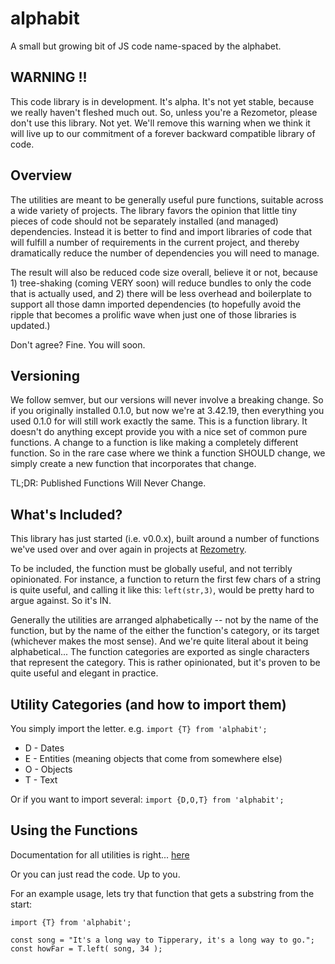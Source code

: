 # alphabit

A small but growing bit of JS code name-spaced by the alphabet.

## WARNING !!

This code library is in development.   It's alpha.   It's not yet stable,
because we really haven't fleshed much out.  So, unless you're a 
Rezometor, please don't use this library.  Not yet.  We'll
remove this warning when we think it will live up to our 
commitment of a forever backward compatible library of code.


## Overview

The utilities are meant to be generally useful pure functions, suitable
across a wide variety of projects.   The library favors the opinion that
little tiny pieces of code should not be separately
installed (and managed) dependencies.  Instead it is better to find and import
libraries of code that will fulfill a number of requirements in 
the current project, and thereby dramatically reduce the number of 
dependencies you will need to manage.

The result will also be reduced code size overall, believe it or not,
because 1) tree-shaking (coming VERY soon) will reduce bundles to only
the code that is actually used, and 2) there will be less overhead and
boilerplate to support all those damn imported dependencies (to hopefully
avoid the ripple that becomes a prolific wave when just one of
those libraries is updated.)

Don't agree?  Fine.  You will soon.


## Versioning

We follow semver, but our versions will never involve a breaking
change.   So if you originally installed 0.1.0, but now we're at
3.42.19, then everything you used 0.1.0 for will still work exactly
the same.   This is a function library.  It doesn't do anything except
provide you with a nice set of common pure functions.  A change to 
a function is like making a completely different function.  So in the rare 
case where we think a function SHOULD change, we simply
create a new function that incorporates that change.  

TL;DR: Published Functions Will Never Change.


## What's Included?
 
This library has just started (i.e. v0.0.x), built around a number of
functions we've used over and over again in projects at [Rezometry](http://www.rezometry.com).

To be included, the function must be globally useful, and not terribly
opinionated.  For instance, a function to return the first few chars of 
a string is quite useful, and calling it like this: ```left(str,3)```,
would be pretty hard to argue against.  So it's IN.

Generally the utilities are arranged alphabetically -- not by the
name of the function, but by the name of the either the function's
category, or its target (whichever makes the most sense).  And we're
quite literal about it being alphabetical... The function categories
are exported as single characters that represent the category.  This
is rather opinionated, but it's proven to be quite useful and elegant 
in practice.


## Utility Categories (and how to import them)

You simply import the letter.  e.g. ```import {T} from 'alphabit';```

* D - Dates
* E - Entities (meaning objects that come from somewhere else)
* O - Objects
* T - Text

Or if you want to import several: ```import {D,O,T} from 'alphabit';```


## Using the Functions

Documentation for all utilities is right... [here](TBD)

Or you can just read the code.  Up to you.

For an example usage, lets try that function that
gets a substring from the start:

    import {T} from 'alphabit';
    
    const song = "It's a long way to Tipperary, it's a long way to go."; 
    const howFar = T.left( song, 34 );
    
    
    





